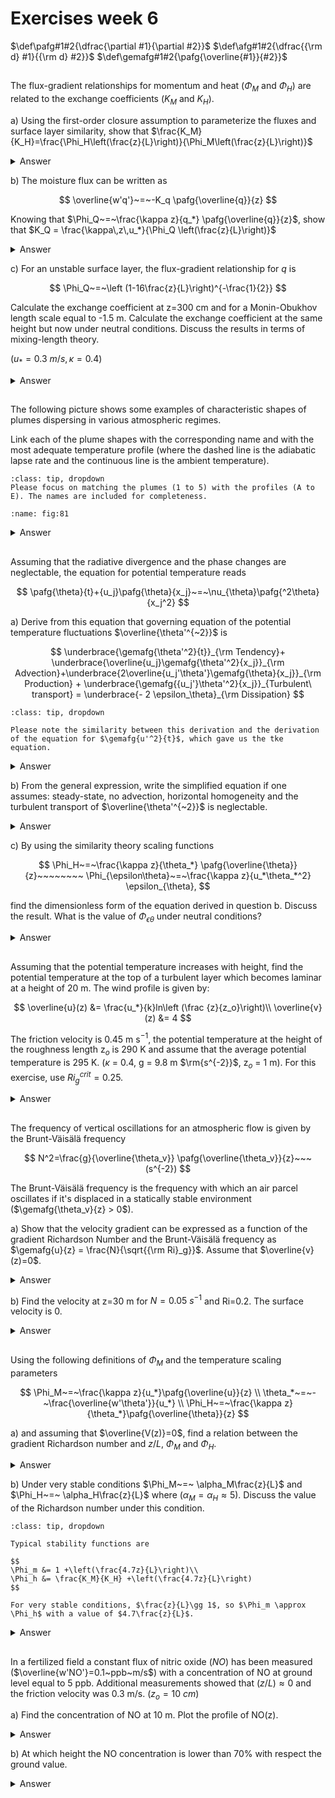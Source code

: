 # Exercises week 6
$\def\pafg#1#2{\dfrac{\partial #1}{\partial #2}}$
$\def\afg#1#2{\dfrac{{\rm d} #1}{{\rm d} #2}}$
$\def\gemafg#1#2{\pafg{\overline{#1}}{#2}}$

##
The flux-gradient relationships for momentum and heat ($\Phi_M$ and $\Phi_H$)
are related to the exchange coefficients ($K_M$ and $K_H$).

a) Using the first-order closure assumption to parameterize the
fluxes and surface layer similarity, show that  $\frac{K_M}{K_H}=\frac{\Phi_H\left(\frac{z}{L}\right)}{\Phi_M\left(\frac{z}{L}\right)}$ 


<details>
  <summary>Answer</summary>

$$
\overline{w'\theta'} = -K_H \gemafg{\theta}{z}
$$

but also

$$
\Phi_H &= \frac{\kappa\,z}{\theta_*}\gemafg{\theta}{z} \\
\theta_* &= - \frac{\overline{w'\theta'}}{u_*}\\
\Phi_H &= - \frac{\kappa\,z\,u_*}{\overline{w'\theta'}}\gemafg{\theta}{z} \\
\overline{w'\theta'} &= - \frac{\kappa\,z\,u_*}{\Phi_H \left(\frac{z}{L}\right)}\gemafg{\theta}{z}
$$

Therefore,

$$
-K_H \gemafg{\theta}{z} &= - \frac{\kappa\,z\,u_*}{\Phi_H \left(\frac{z}{L}\right)}\gemafg{\theta}{z} \\
K_H &= \frac{\kappa\,z\,u_*}{\Phi_H \left(\frac{z}{L}\right)}
$$

Likewise, $K_M = \frac{\kappa\,z\,u_*}{\Phi_M \left(\frac{z}{L}\right)}$.

$\Phi_{H,M}$ are basically functions that are devised to introduce the effect of buoyancy on the exchange coefficient.
The relationships between $K_{H,M}$ and $\Phi_{H,M}$ result in $\frac{K_M}{K_H}=\frac{\Phi_H\left(\frac{z}{L}\right)}{\Phi_M\left(\frac{z}{L}\right)}$

</details>

b)  The moisture flux can be written as

$$
\overline{w'q'}~=~-K_q \pafg{\overline{q}}{z}
$$

Knowing that
$\Phi_Q~=~\frac{\kappa z}{q_*} \pafg{\overline{q}}{z}$, show that $K_Q = \frac{\kappa\,z\,u_*}{\Phi_Q \left(\frac{z}{L}\right)}$

<details>
  <summary>Answer</summary>

Similar to (a),

$$
\overline{w'q'} = -K_Q \gemafg{q}{z}
$$

but also

$$
\Phi_Q &= \frac{\kappa\,z}{q_*}\gemafg{q}{z} \\
q_* &= - \frac{\overline{w'q'}}{u_*}\\
\Phi_Q &= - \frac{\kappa\,z\,u_*}{\overline{w'q'}}\gemafg{q}{z} \\
\overline{w'q'} &= - \frac{\kappa\,z\,u_*}{\Phi_Q \left(\frac{z}{L}\right)}\gemafg{q}{z}
$$

Therefore,

$$
-K_Q \gemafg{q}{z} = - \frac{\kappa\,z\,u_*}{\Phi_Q \left(\frac{z}{L}\right)}\gemafg{q}{z}
$$

$K_Q = \frac{\kappa\,z\,u_*}{\Phi_Q \left(\frac{z}{L}\right)}$

</details>

c) For an unstable surface layer, the flux-gradient relationship for $q$ is

$$
\Phi_Q~=~\left (1-16\frac{z}{L}\right)^{-\frac{1}{2}}
$$

Calculate the exchange coefficient at z=300 cm and for a Monin-Obukhov length scale
equal to -1.5 m. Calculate the exchange coefficient at the same height but now under neutral
conditions. Discuss the results in terms of mixing-length theory.

($u_*=0.3~m/s,\kappa=0.4$)

<details>
  <summary>Answer</summary>

For this value of $\frac{z}{L}$ (-1.5), $\Phi_Q =0.2$, so $K_Q=1.8\rm\,m^2\,s^{-1}$.

In case of neutral conditions, $\Phi_Q=1$, so $K_Q=0.36\rm\,m^2\,s^{-1}$.

In case of a neutral flow, the eddies are smaller.
Since the exchange coefficient is a measure of the length scale times a velocity scale ($K = \cal L \cdot U$),
the exchange coefficient becomes less as well and surface exchange is limited.

</details>

##

The following picture shows some examples of characteristic shapes of plumes dispersing in various atmospheric regimes.

Link each of the plume shapes with the corresponding name and with the most adequate temperature profile
(where the dashed line is
the adiabatic lapse rate and the continuous line is the ambient temperature).

```{hint}
:class: tip, dropdown
Please focus on matching the plumes (1 to 5) with the profiles (A to E). The names are included for completeness. 
```

```{figure} figures/figset81.png
:name: fig:81
```

<details>
    <summary>Answer</summary>

```{figure} figures/exercise8_1.png
:name: fig:ans81
Relation between atmospheric stability and plume dispersion
```

</details>

##
Assuming that the radiative divergence and the phase changes are neglectable, the equation
for potential temperature reads

$$
\pafg{\theta}{t}+{u_j}\pafg{\theta}{x_j}~=~\nu_{\theta}\pafg{^2\theta}{x_j^2}
$$

a) Derive from this equation that governing equation of the potential temperature fluctuations $\overline{\theta'^{~2}}$ is

$$
\underbrace{\gemafg{\theta'^2}{t}}_{\rm Tendency}+ \underbrace{\overline{u_j}\gemafg{\theta'^2}{x_j}}_{\rm Advection}+\underbrace{2\overline{u_j'\theta'}\gemafg{\theta}{x_j}}_{\rm Production} + \underbrace{\gemafg{{u_j'}\theta'^2}{x_j}}_{Turbulent\ transport} = \underbrace{- 2 \epsilon_\theta}_{\rm Dissipation}
$$

```{hint}
:class: tip, dropdown

Please note the similarity between this derivation and the derivation of the equation for $\gemafg{u'^2}{t}$, which gave us the tke equation. 
```

<details>
  <summary>Answer</summary>

Question: Governing equation for the potential temperature variance, $\gemafg{\theta'^2}{t}$

Known: $\pafg{\theta}{t}+u_j\pafg{\theta}{x_j}=\nu_\theta \pafg{^2 \theta}{x_j^2}$

$$
\gemafg\theta t + \pafg{\theta'}{t}+\overline{u_j}\gemafg{\theta}{x_j} + \overline{u_j}\pafg{\theta'}{x_j}+{u_j'}\gemafg{\theta}{x_j} + {u_j'}\pafg{\theta'}{x_j} = \nu_\theta \pafg{^2 \overline{\theta}}{x_j^2} + \nu_\theta \pafg{^2 \theta'}{x_j^2}
$$(for:58a)

Reynolds averaging Equation {eq}`for:58a` leads to

$$
\gemafg\theta t +\overline{u_j}\gemafg{\theta}{x_j} + \overline{{u_j'}\pafg{\theta'}{x_j}} = \nu_\theta \pafg{^2 \overline{\theta}}{x_j^2}
$$(for:58b)

Subtracting Equation {eq}`for:58b` from Equation {eq}`for:58a` yields

$$
\pafg{\theta'}{t}+ \overline{u_j}\pafg{\theta'}{x_j}+{u_j'}\gemafg{\theta}{x_j} + {u_j'}\pafg{\theta'}{x_j} - \overline{{u_j'}\pafg{\theta'}{x_j}} = \nu_\theta \pafg{^2 \theta'}{x_j^2}
$$

This is multiplied by $2\theta'$. Combined with the knowledge that $2x{\rm d}x={\rm d}x^2$, the resulting equation is

$$
\pafg{\theta'^2}{t}+ \overline{u_j}\pafg{\theta'^2}{x_j}+2{u_j'\theta'}\gemafg{\theta}{x_j} + {u_j'}\pafg{\theta'^2}{x_j} - 2\theta'\overline{{u_j'}\pafg{\theta'}{x_j}} &= 2\theta'\nu_\theta \pafg{^2 \theta'}{x_j^2} \\
\overline{\pafg{\theta'^2}{t}+ \overline{u_j}\pafg{\theta'^2}{x_j}+2{u_j'\theta'}\gemafg{\theta}{x_j} + {u_j'}\pafg{\theta'^2}{x_j} - 2\theta'\overline{{u_j'}\pafg{\theta'}{x_j}}} &= \overline{2\theta'\nu_\theta \pafg{^2 \theta'}{x_j^2}}
$$

$$
\gemafg{\theta'^2}{t}+ \overline{u_j}\gemafg{\theta'^2}{x_j}+2\overline{u_j'\theta'}\gemafg{\theta}{x_j} + \overline{{u_j'}\pafg{\theta'^2}{x_j}} = 2\nu_\theta \overline{\theta' \pafg{^2 \theta'}{x_j^2} }
$$(for:58tosubs)

The last term, $2\nu_\theta \overline{\theta' \pafg{^2 \theta'}{x_j^2} }$, can be rewritten,
similar to the equations of $u'^2$.
To do this, it should be expressed as a function of $\pafg{\theta'}{x_j}$ and $\pafg{^2\theta'^2}{x_j^2}$.
To tackle this, take a look at the $2^{\rm nd}$ derivative of $\theta'^2$. This results in

$$
\pafg{^2\theta'^2}{x_j^2} &= \pafg{}{x_j}\pafg{\theta'^2}{x_j}\\
&= \pafg{}{x_j}\left(2\theta'\pafg{\theta'}{x_j}\right) \\
&= 2 \left(\pafg{\theta'}{x_j}\right)^2 + 2 \theta' \pafg{^2\theta'}{x_j^2}
$$

Rearranging shows that

$$
2 \theta' \pafg{^2\theta'}{x_j^2} = \pafg{^2\theta'^2}{x_j^2} - 2 \left(\pafg{\theta'}{x_j}\right)^2
$$

Since $\left|\pafg{^2\theta'^2}{x_j^2}\right|\ll \left|2 \theta' \pafg{^2\theta'}{x_j^2}\right|$ and $\epsilon_\theta =\nu_\theta\left(\pafg{\theta'}{x_j}\right)^2$, this shows that

$$
2 \nu_\theta \theta' \pafg{^2\theta'}{x_j^2} = - 2 \epsilon_\theta
$$(for:58subs1)

Another term of Equation {eq}`for:58tosubs` that can be rewritten is ${u_j'}\pafg{\theta'^2}{x_j}$.
Since $\pafg{u_j'}{x_j}=0$ due to incompressibility of the flow,

$$
{u_j'}\pafg{\theta'^2}{x_j} &= \pafg{u_j'\theta'^2}{x_j} - \theta'^2 \pafg{u_j'}{x_j}\\
{u_j'}\pafg{\theta'^2}{x_j} &= \pafg{u_j'\theta'^2}{x_j}
$$(for:58subs2)

Combining Equations {eq}`for:58tosubs`, {eq}`for:58subs1` and {eq}`for:58subs2` yields

$$
\underbrace{\gemafg{\theta'^2}{t}}_{\rm Tendency}+ \underbrace{\overline{u_j}\gemafg{\theta'^2}{x_j}}_{\rm Advection}+\underbrace{2\overline{u_j'\theta'}\gemafg{\theta}{x_j}}_{\rm Production} + \underbrace{\gemafg{{u_j'}\theta'^2}{x_j}}_{Turbulent\ transport} = \underbrace{- 2 \epsilon_\theta}_{\rm Dissipation}
$$(for:58afinal)

</details>

b) From the general expression, write the simplified equation if one assumes: steady-state, no advection, horizontal
homogeneity and the turbulent transport of $\overline{\theta'^{~2}}$ is neglectable.

<details>
  <summary>Answer</summary>

In the case of steady state, the derivatives to $t$ become zero.
If a horizontal homogeneous situation is studied, the derivatives to $x$ and $y$ of Reynolds averaged quantities vanish as well.
Therefore, Equation {eq}`for:58afinal` turns in

$$
\overline{w}\gemafg{\theta'^2}{z}+2\overline{w'\theta'}\gemafg{\theta}{z} + {\gemafg{{w'}\theta'^2}{z}} = - 2 \epsilon_\theta
$$

In case of no subsidence, $\overline{w}=0$.
This eliminates the only form of transport by advection, since the case under study is horizontally homogeneous. Therefore,

$$
2\overline{w'\theta'}\gemafg{\theta}{z} + {\gemafg{{w'}\theta'^2}{z}} = - 2 \epsilon_\theta
$$

Generally, $3^{\rm rd}$-order moments are small compared to the other terms in the atmospheric boundary layer. This also holds true for the turbulent transport of potential temperature variance, $\overline{{w'}\theta'^2}$. Using this assumption, the final equation is

$$
\overline{w'\theta'}\gemafg{\theta}{z} = - \epsilon_\theta
$$(for:58breal)

</details>

c) By using the similarity theory scaling functions

$$
\Phi_H~=~\frac{\kappa z}{\theta_*} \pafg{\overline{\theta}}{z}~~~~~~~~
\Phi_{\epsilon\theta}~=~\frac{\kappa z}{u_*\theta_*^2} \epsilon_{\theta},
$$

find the dimensionless form of the equation derived in question b. Discuss the result. What is the
value of $\Phi_{\epsilon\theta}$ under neutral conditions?

<details>
  <summary>Answer</summary>

The scaling functions can be used by relating the heat flux and potential temperature gradient to the quantities $u_*$ and $\theta_*$ (according to atmospheric surface layer scaling).

$$
\theta_* &= - \frac{\overline{w'\theta'}}{u_*}\\
\Phi_H &= \frac{\kappa\,z}{\theta_*}\gemafg{\theta}{z}
$$

Rewriting results in

$$
\overline{w'\theta'} &= - u_* \theta_*\\
\gemafg{\theta}{z} &= \frac{\Phi_H\,\theta_*}{\kappa\,z}
$$

Substituting these relations into Equation {eq}`for:58breal` results in

$$
- u_* \theta_* \frac{\Phi_H\,\theta_*}{\kappa\,z} &= - \epsilon_\theta\\
  \Phi_H &= \frac{\kappa\,z}{u_*\theta_*^2}\epsilon_\theta
  $$

In the end, $\Phi_H=\Phi_{\epsilon\theta}$.

The result shows that, under the conditions that are assumed, all heat that is gained by turbulent transport is dissipated by diffusion.

Under neutral conditions, all flux-gradient relationships are equal to 1.

</details>

##
Assuming that the potential temperature increases with height,
find the potential temperature at the top of a turbulent layer which becomes laminar at a height of 20 m. The wind profile is given by:

$$
\overline{u}(z) &= \frac{u_*}{k}ln\left (\frac {z}{z_o}\right)\\
\overline{v}(z) &= 4
$$

The friction velocity is 0.45 m s$^{-1}$, 
the potential temperature at the height of the roughness length z$_o$ is 290 K
and assume that the average potential temperature is 295 K.
($\kappa$ = 0.4, g = 9.8 m $\rm{s^{-2}}$, z$_o$ = 1 m). 
For this exercise, use $Ri_g^{crit} = 0.25$. 

<details>
  <summary>Answer</summary>

At the height of 20 meters the flow becomes laminar, meaning:

$$
Ri_g (z=20 \ m.)=\frac{\frac{g}{\overline{\theta}}\frac{\partial \overline{\theta}}{\partial z}}{\left(\frac{\partial u}{\partial z}\right) ^2 +\left(\frac{\partial v}{\partial z}\right) ^2} =0.25\equiv Ri_g^{crit}
$$

Rearranging the equation above:

$$
\frac{\partial \overline{\theta}}{\partial z}= Ri_g^{crit} \frac{\overline{\theta}}{g} \left[\left(\frac{\partial u}{\partial z}\right) ^2 +\left(\frac{\partial v}{\partial z}\right) ^2 \right]
$$(ex5.1eq1)

We now calculate $\frac{\partial u}{\partial z}$ and $\frac{\partial v}{\partial z}$:

$$
\frac{\partial u}{\partial z} &= \frac{u_*}{\kappa}\frac{\partial (ln \frac{z}{z_0})}{\partial z}  = \frac{u_*}{\kappa}\frac{1}{z}\\
\frac{\partial v}{\partial z} &= 0
$$

Introducing this in Eq. {eq}`ex5.1eq1` we obtain:

$$
\frac{\partial \overline{\theta}}{\partial z}= Ri_g^{crit} \frac{\overline{\theta}}{g} \frac{u_*^2}{\kappa^2}\frac{1}{z^2}
$$

We now rearrange and integrate on both sides:

$$
\int_{\theta(z_0)}^{\theta(z)}\partial \overline{\theta}=\int_{z=z_0}^{z}Ri_g^{crit} \frac{\overline{\theta}}{g} \frac{u_*^2}{\kappa^2}\frac{1}{z^2}\partial z
$$

Integrating first and then rearranging the terms yields:

$$
\overline{\theta}(z)=\overline{\theta}(z_0) + Ri_g^{crit} \frac{\overline{\theta}}{g} \frac{u_*^2}{\kappa^2} \left( \frac{1}{z_0}-\frac{1}{z}\right)
$$

Substituting 
$u_*=0.45$, 
$\overline{\theta}=295  \ \rm K$, 
$\overline{\theta}(z_0)=290 \  \rm K$, 
$\kappa=0.4$, 
$g=9.8\ \rm{m\ s^{-2}}$, 
$z_0=1 \ \rm m$, 
$z=20 \ \rm m$,
and $Ri_g^{crit}=0.25$ we obtain

$$
\overline{\theta}(z=20 m)= 299.05   \ \rm K
$$

</details>

##
The frequency of vertical oscillations for an atmospheric flow is given by
the Brunt-Väisälä frequency

$$
N^2=\frac{g}{\overline{\theta_v}} \pafg{\overline{\theta_v}}{z}~~~(s^{-2})
$$

The Brunt-Väisälä frequency is the frequency with which an air parcel oscillates if it's displaced in a statically stable environment ($\gemafg{\theta_v}{z} > 0$).

a) Show that the velocity gradient can be expressed as a function of the gradient Richardson Number and the Brunt-Väisälä frequency as
$\gemafg{u}{z} = \frac{N}{\sqrt{{\rm Ri}_g}}$. Assume that $\overline{v}(z)=0$.

<details>
  <summary>Answer</summary>

Rewrite velocity gradient such that you get $\gemafg{u}{z}\left({Ri},N\right)$.
It's given that

$$
\overline{v}=0
$$(for:53a1)

$$
N^2=\frac{g}{\overline{\theta_v}} \gemafg{\theta_v}{z}
$$(for:53a2)

$$
{\rm Ri}_g = \frac{\frac{g}{\overline{\theta_v}}\gemafg{\theta_v}{z}}{\left(\gemafg{u}{z}\right)^2+\left(\gemafg{v}{z}\right)^2}
$$(for:53a3)

Substituting equations {eq}`for:53a1` and {eq}`for:53a2` in Equation {eq}`for:53a3`, results in 

$$
{\rm Ri}_g &= \frac{N^2}{\left(\gemafg{u}{z}\right)^2}\\
\left|\gemafg{u}{z}\right| &= \sqrt{\frac{N^2}{{\rm Ri}_g}}
$$

As depicted in {numref}`fig3b`, $\gemafg{u}{z} > 0$. 
Since $N$ is real number, $N^2 >0$. Also ${\rm Ri}_g > 0$, since we are in a situation with a statically stable atmosphere, which is where $\gemafg{\theta_v}{z} > 0$. 
Taking these signs into account, results in: $\gemafg{u}{z} = \frac{N}{\sqrt{{\rm Ri}_g}}$

</details>

b) Find the velocity at z=30 m for $N=0.05~s^{-1}$ and Ri=0.2. The surface velocity is 0.

<details>
  <summary>Answer</summary>

Since $N$ and ${\rm Ri}_g$ are given as constants, also $\gemafg{u}{z}$ is constant. Therefore, 

$$
\overline{u}\left({z}\right)&=\overline{u}\left({\rm 0\, m}\right)+ z \gemafg{u}{z} ,\\
\overline{u}\left({z}\right)&=0+ z \frac{N}{\sqrt{{\rm Ri}_g}} .
$$

So, $\overline{u}\left(30\rm\,m\right)=3.35\rm\,m\,s^{-1}$.

</details>

##
Using the following definitions of $\Phi_M$ and the temperature scaling parameters

$$
\Phi_M~=~\frac{\kappa z}{u_*}\pafg{\overline{u}}{z} \\
\theta_*~=~-~\frac{\overline{w'\theta'}}{u_*} \\
\Phi_H~=~\frac{\kappa z}{\theta_*}\pafg{\overline{\theta}}{z}
$$

a) and assuming that $\overline{V(z)}=0$, find a relation between the gradient Richardson number and $z/L$, $\Phi_M$ and $\Phi_H$.

<details>
  <summary>Answer</summary>

Find ${\rm Ri}_g\left(\frac{z}{L},\Phi_m,\Phi_h\right)$.

We know

$$
\theta_* &= -\frac{\overline{w'\theta'}_0}{u_*} \\
\Phi_h &= \frac{\kappa\,z}{\theta_*}\gemafg{\theta}{z} \\
\Phi_m &= \frac{\kappa \, z}{u_*} \gemafg{u}{z}\\
{\rm Ri}_g &= \frac{\frac{g}{\theta_v}\gemafg{\theta_v}{z}}{\left(\gemafg{u}z\right)^2+\left(\gemafg vz\right)^2}
$$

Using $\overline{v}=0$, it holds that

$$
{\rm Ri}_g = \frac{\frac{g}{\theta_v}\gemafg{\theta_v}{z}}{\left(\gemafg{u}z\right)^2} 
$$

$\gemafg{\theta_v}z$ can be rewritten to $\gemafg{\theta_v}z = \Phi_h \frac{\theta_*}{\kappa\,z} = \Phi_h \frac{-\overline{w'\theta_v'}_0}{\kappa\,z\,u_*}$ and $\gemafg uz = \Phi_m\frac{u_*}{\kappa\,z}$. This results in

$$
{\rm Ri}_g &= \frac{\frac{g}{\theta_v}\Phi_h \frac{-\overline{w'\theta_v'}_0}{\kappa\,z\,u_*}}{\left(\Phi_m\frac{u_*}{\kappa\,z}\right)^2} \\
 &= - \frac{\Phi_h}{\Phi_m^2} \frac{g\,\overline{w'\theta_v'}_0\,\kappa\,z}{\overline{\theta_v}\,u_*^3} \\
 &= - \frac{\Phi_h}{\Phi_m^2} \frac{\kappa\,g\,\overline{w'\theta_v'}_0}{u_*^3\,\overline{\theta_v}} z
$$

Since 

$$
L = - \frac{u_*^3\,\overline{\theta_v}}{\kappa\,g\,\overline{w'\theta_v'}_0}
$$

the final result is ${\rm Ri}_g=\frac{\Phi_h}{\Phi_m^2}\frac{z}{L}$

</details>

b) Under very stable conditions $\Phi_M~=~ \alpha_M\frac{z}{L}$ and $\Phi_H~=~ \alpha_H\frac{z}{L}$ where ($\alpha_M=\alpha_H \approx 5$).
Discuss the value of the Richardson number under this condition.

```{hint}
:class: tip, dropdown

Typical stability functions are

$$
\Phi_m &= 1 +\left(\frac{4.7z}{L}\right)\\
\Phi_h &= \frac{K_M}{K_H} +\left(\frac{4.7z}{L}\right)
$$

For very stable conditions, $\frac{z}{L}\gg 1$, so $\Phi_m \approx \Phi_h$ with a value of $4.7\frac{z}{L}$.

```

<details>
  <summary>Answer</summary>

Under these very stable conditions, substituting the $\Phi$-functions, 
it can be seen that 
${\rm Ri}_g = \frac{\alpha_h\frac{z}{L}}{\left(\alpha_m\frac{z}{L}\right)^2}\frac{z}{L} = \frac{\alpha_h}{\alpha_m^2}\approx \frac{1}{5}=0.2$. 

This Richardson gradient number is independent on height. 
However, note that for this Richardson number, the flow should become turbulent. 
The problem in the assumed limit is that the $\Phi$-functions are usually evaluated in a range of about $-2<\frac{z}{L}<2$. 
When taking the limit to very high or very low $\frac{z}{L}$, the functions are not valid anymore. 

</details>


##
In a fertilized field a constant flux of nitric oxide ($NO$) has been measured
($\overline{w'NO'}=0.1~ppb~m/s$) with a concentration of NO at ground level equal to 5 ppb.
Additional measurements showed that $(z/L) \approx 0$ and the friction velocity was 0.3 m/s.
($z_o=10~cm$)

a) Find the concentration of NO at 10 m. Plot the profile of NO(z).

<details>
 <summary>Answer</summary>

Find ${\rm NO}\left(z\right)$ and plot it.

Known:

$$
\overline{w'{\rm NO}'} &= 0.1\rm\,ppb\,m\,s^{-1}\\
{\rm NO}\left(0\rm\,m\right) &= 5\rm\,ppb\\
\frac{z}{L} &\approx 0 \\
u_* &= 0.3\rm\,m\,s^{-1}\\
z_0 &= 0.1 \rm\,m
$$

Since $\frac{z}{L}\approx 0$, we know that $\Phi_{\rm NO} \approx 1$, so

$$
\Phi_{\rm NO} &= \frac{\kappa\,z}{{\rm NO}_*} \gemafg{{\rm NO}}{z}\\
1 &= \frac{\kappa\,z}{{\rm NO}_*} \gemafg{{\rm NO}}{z}
$$

Since the definition of ${\rm NO}_*$ (using Monin-Obukhov scaling) is given by 

$$
{\rm NO}_* = -\frac{\overline{w'{\rm NO}'}}{u_*}
$$

the flux gradient relationship can be rewritten to

$$
1 &= - \frac{\kappa\,z\,u_*}{\overline{w'{\rm NO}'}} \gemafg{{\rm NO}}{z}\\
\gemafg{{\rm NO}}{z} &= -\frac{\overline{w'{\rm NO}'}}{\kappa\,z\,u_*} \\
\int_{z_1}^{z_2}{\gemafg{{\rm NO}}{z}{\rm d}z} &= -\int_{z_1}^{z_2}{\frac{\overline{w'{\rm NO}'}}{\kappa\,z\,u_*}{\rm d}z}\\
\overline{{\rm NO}}\left(z_2\right) -\overline{{\rm NO}}\left(z_1\right) &= -\frac{\overline{w'{\rm NO}'}}{\kappa\,u_*} \int_{z_1}^{z_2}{\frac{1}{z}{\rm d}z}
$$

considering a constant NO-flux near the surface. Therefore, 

$$
\overline{{\rm NO}}\left(z_2\right) = \overline{{\rm NO}}\left(z_1\right) - \frac{\overline{w'{\rm NO}'}}{\kappa\,u_*} {\rm ln}\frac{z_2}{z_1} 
$$(for:57)

In this case, $z_1=z_0=0.1\rm\,m$, ${\rm NO}\left(z_1\right)=5\rm\,ppb$ and $z_2=z$. 
Therefore, substituting the known variables, $\overline{\rm NO}\left(z\right)= 5 - \frac{5}{6}{\rm ln}\frac{z}{0.1\rm\,m}\quad\left(\rm ppb\right)$.
 
The plot of this equation is shown in {numref}`fig:57`. The concentration at 10 m height is 1.16 ppb.

```{figure} figures/exercise5_7.png
:name: fig:57
Vertical profile of NO in ppb
```

</details>

b) At which height the NO concentration is lower than $70\%$ with respect the ground value.

<details>
  <summary>Answer</summary>

For which $z$ is $\overline{\rm NO}\left(z\right)=0.7\cdot\overline{\rm NO}\left(0\rm\,m\right)$?

Equation {eq}`for:57` shows that in that case

$$
\overline{{\rm NO}}\left(z\right) &= \overline{{\rm NO}}\left(z_0\right) - \frac{\overline{w'{\rm NO}'}}{\kappa\,u_*} {\rm ln}\frac{z}{z_0}\\
0.7\,\overline{{\rm NO}}\left(z_0\right) &= \overline{{\rm NO}}\left(z_0\right) - \frac{\overline{w'{\rm NO}'}}{\kappa\,u_*} {\rm ln}\frac{z}{z_0}
$$

This results in

$$
\frac{\overline{w'{\rm NO}'}}{\kappa\,u_*} {\rm ln}\frac{z}{z_0} &= 0.3\,\overline{{\rm NO}}\left(z_0\right)\\
{\rm ln}\frac{z}{z_0} &= \frac{0.3\,\kappa\,u_*\,\overline{{\rm NO}}\left(z_0\right)}{\overline{w'{\rm NO}'}}\\
z &= z_0\,{\rm e}^\frac{0.3\,\kappa\,u_*\,\overline{{\rm NO}}\left(z_0\right)}{\overline{w'{\rm NO}'}}
$$

Substituting the values that are given results in $z=60.5\rm\,cm$

</details>


